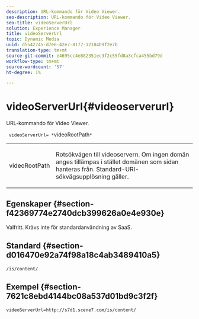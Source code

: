 ```yaml
---
description: URL-kommando för Video Viewer.
seo-description: URL-kommando för Video Viewer.
seo-title: videoServerUrl
solution: Experience Manager
title: videoServerUrl
topic: Dynamic Media
uuid: d5542745-d7e6-42e7-8177-12184b9f2e7b
translation-type: tm+mt
source-git-commit: e4695cc4e882351ec3f2c55fd8a3cfca455bd79d
workflow-type: tm+mt
source-wordcount: '57'
ht-degree: 1%

---
```



# videoServerUrl{#videoserverurl}

URL-kommando för Video Viewer.

` videoServerUrl= *`videoRootPath`*`

<table id="table_C616483932C2482CA9794DDD7313FD7C"> 
 <tbody> 
  <tr> 
   <td colname="col1"> <p> <span class="codeph"> <span class="varname"> videoRootPath</span> </span> </p> </td> 
   <td colname="col2"> <p> Rotsökvägen till videoservern. Om ingen domän anges tillämpas i stället domänen som sidan hanteras från. Standard-URI-sökvägsupplösning gäller. </p> </td> 
  </tr> 
 </tbody> 
</table>

## Egenskaper {#section-f42369774e2740dcb399626a0e4e930e}

Valfritt. Krävs inte för standardanvändning av SaaS.

## Standard {#section-d016470e92a74f98a18c4ab3489410a5}

`/is/content/`

## Exempel {#section-7621c8ebd4144bc08a537d01bd9c3f2f}

```
videoServerUrl=http://s7d1.scene7.com/is/content/
```

